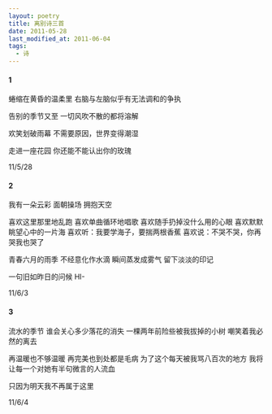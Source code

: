 ```yaml
---
layout: poetry
title: 离别诗三首
date: 2011-05-28
last_modified_at: 2011-06-04
tags:
  - 诗
---
```

#### 1

蜷缩在黄昏的温柔里
右脑与左脑似乎有无法调和的争执

告别的季节又至
一切风吹不散的都将溶解

欢笑划破雨幕
不需要原因，世界变得潮湿

走进一座花园
你还能不能认出你的玫瑰

11/5/28
#### 2

我有一朵云彩
面朝操场
拥抱天空

喜欢这里那里地乱跑
喜欢单曲循环地唱歌
喜欢随手扔掉没什么用的心眼
喜欢默默眺望心中的一片海
喜欢听：我要学海子，要揣两根香蕉
喜欢说：不哭不哭，你再哭我也哭了

青春六月的雨季
不经意化作水滴
瞬间蒸发成雾气
留下淡淡的印记

一句旧如昨日的问候
HI-

11/6/3
#### 3

流水的季节
谁会关心多少落花的消失
一棵两年前险些被我拔掉的小树
嘲笑着我必然的离去

再温暖也不够温暖
再完美也到处都是毛病
为了这个每天被我骂八百次的地方
我将让每一个对她有半句微言的人流血

只因为明天我不再属于这里

11/6/4
